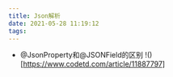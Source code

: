 ```yaml
---
title: Json解析
date: 2021-05-28 11:19:12
tags:
---
```


- @JsonProperty和@JSONField的区别
!()[https://www.codetd.com/article/11887797]